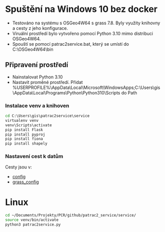 # Spuštění na Windows 10 bez docker

* Testováno na systému s OSGeo4W64 s grass 7.8. Byly využity knihovny a cesty z jeho konfigurace.
* Viruální prostředí bylo vytvořeno pomocí Python 3.10 mimo distribuci OSGeo4W64.
* Spouští se pomocí patrac2service.bat, který se umístí do C:\OSGeo4W64\bin

## Připravení prostředí
* Nainstalovat Python 3.10
* Nastavit proměné prostředí. Přidat %USERPROFILE%\AppData\Local\Microsoft\WindowsApps;C:\Users\gis\AppData\Local\Programs\Python\Python310\Scripts do Path

### Instalace venv a knihoven
```bat
cd C:\Users\gis\patrac2service\service
virtualenv venv
venv\Scripts\activate
pip install Flask
pip install pyproj
pip install fiona
pip install shapely
```

### Nastavení cest k datům
Cesty jsou v:
* [config](./config.py)
* [grass_config](./proc/grass_config.py)

# Linux

```bash
cd ~/Documents/Projekty/PCR/github/patrac2_service/service/
source venv/bin/activate 
python3 patrac2service.py
```
